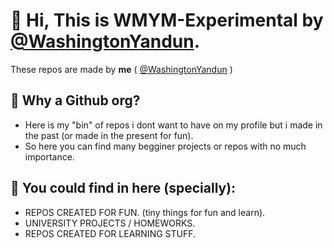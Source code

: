# 👋 Hi, This is WMYM-Experimental by [@WashingtonYandun](https://github.com/WashingtonYandun).

These repos are made by **me** ( [@WashingtonYandun](https://github.com/WashingtonYandun) ) 

## 🏬 Why a Github org?

- Here is my "bin" of repos i dont want to have on my profile but i made in the past (or made in the present for fun).
- So here you can find many begginer projects or repos with no much importance.

## 👀 You could find in here (specially):

- REPOS CREATED FOR FUN. (tiny things for fun and learn).
- UNIVERSITY PROJECTS / HOMEWORKS.
- REPOS CREATED FOR LEARNING STUFF.
